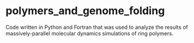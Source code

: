 # polymers_and_genome_folding
Code written in Python and Fortran that was used to analyze the results of massively-parallel molecular dynamics simulations of ring polymers.
